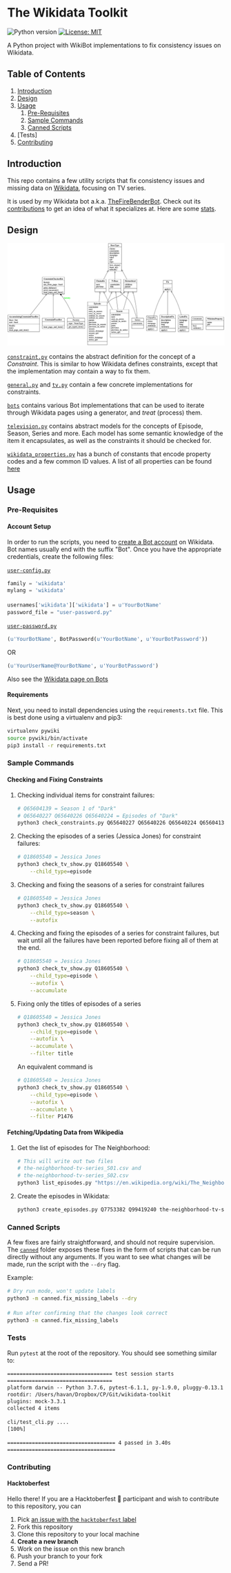 # The Wikidata Toolkit

![Python version](https://img.shields.io/badge/python-3.7+-blue.svg) [![License: MIT](https://img.shields.io/badge/License-MIT-yellow.svg)](https://opensource.org/licenses/MIT)

A Python project with WikiBot implementations to fix consistency issues on Wikidata.

## Table of Contents

1. [Introduction](#introduction)
1. [Design](#design)
1. [Usage](#usage)
    1. [Pre-Requisites](#pre-requisites)
    1. [Sample Commands](#sample-commands)
    1. [Canned Scripts](#canned-scripts)
1. [Tests]
1. [Contributing](#contributing)

## Introduction

This repo contains a few utility scripts that fix consistency issues and missing data on [Wikidata](https://www.wikidata.org), focusing on TV series.

It is used by my Wikidata bot a.k.a. [TheFireBenderBot](https://www.wikidata.org/wiki/User:TheFireBenderBot). Check out its [contributions](https://www.wikidata.org/wiki/Special:Contributions/TheFireBenderBot) to get an idea of what it specializes at. Here are some [stats](https://xtools.wmflabs.org/ec/www.wikidata.org/TheFireBenderBot).

## Design

![Architecture Diagram](./classes.png)

[`constraint.py`](./constraints/api.py) contains the abstract definition for the concept of a _Constraint_. This is similar to how Wikidata defines constraints, except that the implementation may contain a way to fix them.

[`general.py`](./constraints/general.py) and [`tv.py`](./constraints/tv.py) contain a few concrete implementations for constraints.

[`bots`](./bots) contains various Bot implementations that can be used to iterate through Wikidata pages using a generator, and _treat_ (process) them.

[`television.py`](./model/television.py) contains abstract models for the concepts of Episode, Season, Series and more. Each model has some semantic knowledge of the item it encapsulates, as well as the constraints it should be checked for.

[`wikidata_properties.py`](./properties/wikidata_properties.py) has a bunch of constants that encode property codes and a few common ID values. A list of all properties can be found [here](https://www.wikidata.org/wiki/Wikidata:List_of_properties/all_in_one_table)

## Usage

### Pre-Requisites

#### Account Setup

In order to run the scripts, you need to [create a Bot account](https://www.wikidata.org/wiki/Wikidata:Creating_a_bot) on Wikidata. Bot names usually end with the suffix "Bot". Once you have the appropriate credentials, create the following files:

[`user-config.py`](https://www.mediawiki.org/wiki/Manual:Pywikibot/user-config.py)

```python
family = 'wikidata'
mylang = 'wikidata'

usernames['wikidata']['wikidata'] = u'YourBotName'
password_file = "user-password.py"
```

[`user-password.py`](https://www.mediawiki.org/wiki/Manual:Pywikibot/BotPasswords)

```python
(u'YourBotName', BotPassword(u'YourBotName', u'YourBotPassword'))
```

OR

```python
(u'YourUserName@YourBotName', u'YourBotPassword')
```

Also see the [Wikidata page on Bots](https://www.wikidata.org/wiki/Wikidata:Bots)

#### Requirements

Next, you need to install dependencies using the `requirements.txt` file. This is best done using a virtualenv and pip3:

```bash
virtualenv pywiki
source pywiki/bin/activate
pip3 install -r requirements.txt
```

### Sample Commands

#### Checking and Fixing Constraints

1. Checking individual items for constraint failures:
    ```bash
    # Q65604139 = Season 1 of "Dark"
    # Q65640227 Q65640226 Q65640224 = Episodes of "Dark"
    python3 check_constraints.py Q65640227 Q65640226 Q65640224 Q65604139
    ```
1. Checking the episodes of a series (Jessica Jones) for constraint failures:
    ```bash
    # Q18605540 = Jessica Jones
    python3 check_tv_show.py Q18605540 \
        --child_type=episode
    ```
1. Checking and fixing the seasons of a series for constraint failures
    ```bash
    # Q18605540 = Jessica Jones
    python3 check_tv_show.py Q18605540 \
        --child_type=season \
        --autofix
    ```
1. Checking and fixing the episodes of a series for constraint failures, but wait until all the failures have been reported before fixing all of them at the end.
    ```bash
    # Q18605540 = Jessica Jones
    python3 check_tv_show.py Q18605540 \
        --child_type=episode \
        --autofix \
        --accumulate
    ```
1. Fixing only the titles of episodes of a series
    ```bash
    # Q18605540 = Jessica Jones
    python3 check_tv_show.py Q18605540 \
        --child_type=episode \
        --autofix \
        --accumulate \
        --filter title
    ```
    An equivalent command is
    ```bash
    # Q18605540 = Jessica Jones
    python3 check_tv_show.py Q18605540 \
        --child_type=episode \
        --autofix \
        --accumulate \
        --filter P1476
    ```


#### Fetching/Updating Data from Wikipedia

1. Get the list of episodes for The Neighborhood:
    ```bash
    # This will write out two files
    # the-neighborhood-tv-series_S01.csv and
    # the-neighborhood-tv-series_S02.csv
    python3 list_episodes.py "https://en.wikipedia.org/wiki/The_Neighborhood_(TV_series)" --episode-counts=21,22
    ```

1. Create the episodes in Wikidata:
    ```bash
    python3 create_episodes.py Q7753382 Q99419240 the-neighborhood-tv-series_S01.csv --quickstatements
    ```

### Canned Scripts

A few fixes are fairly straightforward, and should not require supervision. The [`canned`](./canned) folder exposes these fixes in the form of scripts that can be run directly without any arguments. If you want to see what changes will be made, run the script with the `--dry` flag.

Example:
```bash
# Dry run mode, won't update labels
python3 -m canned.fix_missing_labels --dry

# Run after confirming that the changes look correct
python3 -m canned.fix_missing_labels
```

### Tests

Run `pytest` at the root of the repository. You should see something similar to:

```
================================== test session starts ==================================
platform darwin -- Python 3.7.6, pytest-6.1.1, py-1.9.0, pluggy-0.13.1
rootdir: /Users/havan/Dropbox/CP/Git/wikidata-toolkit
plugins: mock-3.3.1
collected 4 items

cli/test_cli.py ....                                                              [100%]

=================================== 4 passed in 3.40s ===================================
```

### Contributing

#### Hacktoberfest

Hello there! If you are a Hacktoberfest 🎃 participant and wish to contribute to this repository, you can
1. Pick [an issue with the `hacktoberfest` label](https://github.com/havanagrawal/wikidata-toolkit/issues?q=is%3Aissue+is%3Aopen+label%3Ahacktoberfest)
2. Fork this repository
3. Clone this repository to your local machine
4. **Create a new branch**
5. Work on the issue on this new branch
6. Push your branch to your fork
7. Send a PR!